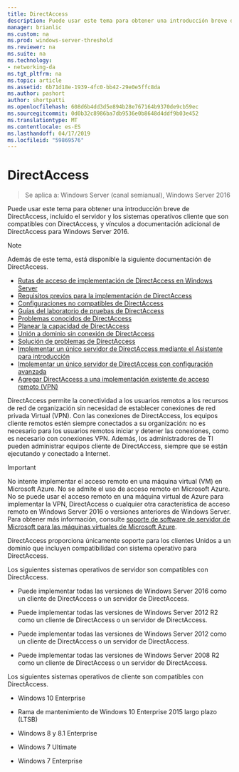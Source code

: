```yaml
---
title: DirectAccess
description: Puede usar este tema para obtener una introducción breve de DirectAccess en Windows Server 2016.
manager: brianlic
ms.custom: na
ms.prod: windows-server-threshold
ms.reviewer: na
ms.suite: na
ms.technology:
- networking-da
ms.tgt_pltfrm: na
ms.topic: article
ms.assetid: 6b71d18e-1939-4fc0-bb42-29e0e5ffc8da
ms.author: pashort
author: shortpatti
ms.openlocfilehash: 608d6b4dd3d5e894b28e767164b9370de9cb59ec
ms.sourcegitcommit: 0d0b32c8986ba7db9536e0b8648d4ddf9b03e452
ms.translationtype: MT
ms.contentlocale: es-ES
ms.lasthandoff: 04/17/2019
ms.locfileid: "59869576"
---
```

# <a name="directaccess"></a>DirectAccess

>Se aplica a: Windows Server (canal semianual), Windows Server 2016

Puede usar este tema para obtener una introducción breve de DirectAccess, incluido el servidor y los sistemas operativos cliente que son compatibles con DirectAccess, y vínculos a documentación adicional de DirectAccess para Windows Server 2016.  
  
> [!NOTE]  
> Además de este tema, está disponible la siguiente documentación de DirectAccess.  
>   
> -   [Rutas de acceso de implementación de DirectAccess en Windows Server](DirectAccess-Deployment-Paths-in-Windows-Server.md)  
> -   [Requisitos previos para la implementación de DirectAccess](Prerequisites-for-Deploying-DirectAccess.md)  
> -   [Configuraciones no compatibles de DirectAccess](DirectAccess-Unsupported-Configurations.md)  
> -   [Guías del laboratorio de pruebas de DirectAccess](DirectAccess-Test-Lab-Guides.md)  
> -   [Problemas conocidos de DirectAccess](DirectAccess-Known-Issues.md)  
> -   [Planear la capacidad de DirectAccess](DirectAccess-Capacity-Planning.md) 
> -   [Unión a dominio sin conexión de DirectAccess](DirectAccess-Offline-Domain-Join.md)  
> -   [Solución de problemas de DirectAccess](Troubleshooting-DirectAccess.md)  
> -   [Implementar un único servidor de DirectAccess mediante el Asistente para introducción](single-server-wizard/Deploy-a-Single-DirectAccess-Server-Using-the-Getting-Started-Wizard.md)  
> -   [Implementar un único servidor de DirectAccess con configuración avanzada](single-server-advanced/Deploy-a-Single-DirectAccess-Server-with-Advanced-Settings.md)  
> -   [Agregar DirectAccess a una implementación existente de acceso remoto (VPN)](add-to-existing-vpn/Add-DirectAccess-to-an-Existing-Remote-Access-VPN-Deployment.md)  
  
DirectAccess permite la conectividad a los usuarios remotos a los recursos de red de organización sin necesidad de establecer conexiones de red privada Virtual (VPN). Con las conexiones de DirectAccess, los equipos cliente remotos estén siempre conectados a su organización: no es necesario para los usuarios remotos iniciar y detener las conexiones, como es necesario con conexiones VPN. Además, los administradores de TI pueden administrar equipos cliente de DirectAccess, siempre que se están ejecutando y conectado a Internet.

>[!IMPORTANT]
>No intente implementar el acceso remoto en una máquina virtual \(VM\) en Microsoft Azure. No se admite el uso de acceso remoto en Microsoft Azure. No se puede usar el acceso remoto en una máquina virtual de Azure para implementar la VPN, DirectAccess o cualquier otra característica de acceso remoto en Windows Server 2016 o versiones anteriores de Windows Server. Para obtener más información, consulte [soporte de software de servidor de Microsoft para las máquinas virtuales de Microsoft Azure](https://support.microsoft.com/help/2721672/microsoft-server-software-support-for-microsoft-azure-virtual-machines).
  
DirectAccess proporciona únicamente soporte para los clientes Unidos a un dominio que incluyen compatibilidad con sistema operativo para DirectAccess.  
  
Los siguientes sistemas operativos de servidor son compatibles con DirectAccess.  
  
-   Puede implementar todas las versiones de Windows Server 2016 como un cliente de DirectAccess o un servidor de DirectAccess.  
  
-   Puede implementar todas las versiones de Windows Server 2012 R2 como un cliente de DirectAccess o un servidor de DirectAccess.  
  
-   Puede implementar todas las versiones de Windows Server 2012 como un cliente de DirectAccess o un servidor de DirectAccess.  
  
-   Puede implementar todas las versiones de Windows Server 2008 R2 como un cliente de DirectAccess o un servidor de DirectAccess.  
  
Los siguientes sistemas operativos de cliente son compatibles con DirectAccess.  
  
-   Windows 10 Enterprise  
  
-   Rama de mantenimiento de Windows 10 Enterprise 2015 largo plazo (LTSB)  
  
-   Windows 8 y 8.1 Enterprise  
  
-   Windows 7 Ultimate  
  
-   Windows 7 Enterprise

